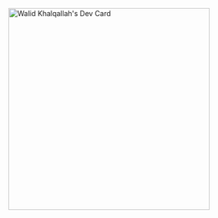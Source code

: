 <a href="https://app.daily.dev/WhaleAid"><img src="[https://github.com/WhaleAid/WhaleAid/devcard.svg](https://github.com/WhaleAid/WhaleAid/blob/main/devcard.svg)https://github.com/WhaleAid/WhaleAid/blob/main/devcard.svg" width="400" alt="Walid Khalqallah's Dev Card"/></a>
